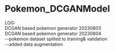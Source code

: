 # Pokemon_DCGANModel
LOG:\
DCGAN based pokemon generator 20230803\
DCGAN based pokemon generator 20230804\
--pokemon dataset splited to training& validation\
--added data augmentation

